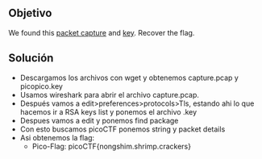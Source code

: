 ## Objetivo
We found this [packet capture](https://jupiter.challenges.picoctf.org/static/0c84d3636dd088d9fe4efd5d0d869a06/capture.pcap) and [key](https://jupiter.challenges.picoctf.org/static/0c84d3636dd088d9fe4efd5d0d869a06/picopico.key). Recover the flag.
## Solución
- Descargamos los archivos con wget y obtenemos capture.pcap y picopico.key
- Usamos wireshark para abrir el archivo capture.pcap.
- Después vamos a edit>preferences>protocols>Tls, estando ahi lo que hacemos ir a RSA keys list y ponemos el archivo .key
- Despues vamos a edit y ponemos find package
- Con esto buscamos picoCTF ponemos string y packet details
- Asi obtenemos la flag:
	- Pico-Flag: picoCTF{nongshim.shrimp.crackers}
